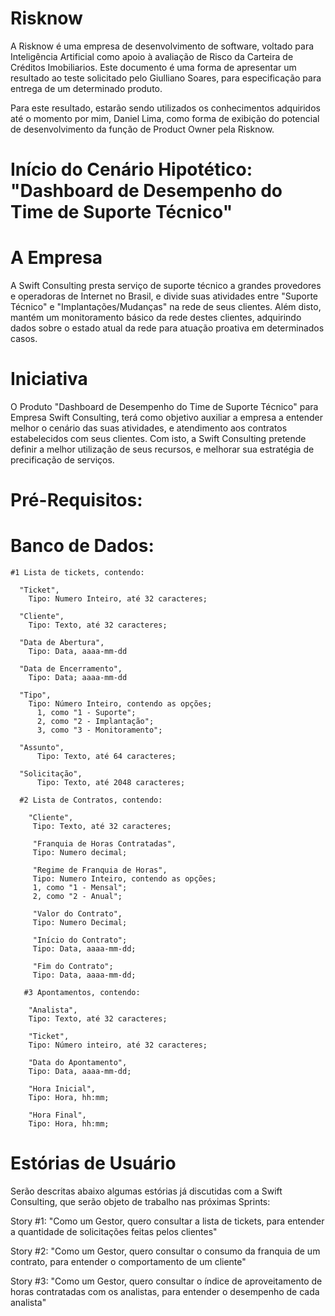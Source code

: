 # Risknow

A Risknow é uma empresa de desenvolvimento de software, voltado para Inteligência Artificial como apoio à avaliação de Risco da Carteira de Créditos Imobiliarios.
Este documento é uma forma de apresentar um resultado ao teste solicitado pelo Giulliano Soares, para especificação para entrega de um determinado produto.

Para este resultado, estarão sendo utilizados os conhecimentos adquiridos até o momento por mim, Daniel Lima, como forma de exibição do potencial de desenvolvimento da função de Product Owner pela Risknow.

# Início do Cenário Hipotético: "Dashboard de Desempenho do Time de Suporte Técnico"

# A Empresa

A Swift Consulting presta serviço de suporte técnico a grandes provedores e operadoras de Internet no Brasil, e divide suas atividades entre "Suporte Técnico" e "Implantações/Mudanças" na rede de seus clientes. Além disto, mantém um monitoramento básico da rede destes clientes, adquirindo dados sobre o estado atual da rede para atuação proativa em determinados casos.

# Iniciativa

O Produto "Dashboard de Desempenho do Time de Suporte Técnico" para Empresa Swift Consulting, terá como objetivo auxiliar a empresa a entender melhor o cenário das suas atividades, e atendimento aos contratos estabelecidos com seus clientes. Com isto, a Swift Consulting pretende definir a melhor utilização de seus recursos, e melhorar sua estratégia de precificação de serviços.

# Pré-Requisitos:

  # Banco de Dados: 
  
    #1 Lista de tickets, contendo:
    
      "Ticket",
        Tipo: Numero Inteiro, até 32 caracteres;
        
      "Cliente",
        Tipo: Texto, até 32 caracteres;

      "Data de Abertura", 
        Tipo: Data, aaaa-mm-dd

      "Data de Encerramento", 
        Tipo: Data; aaaa-mm-dd

      "Tipo", 
        Tipo: Número Inteiro, contendo as opções;
          1, como "1 - Suporte";
          2, como "2 - Implantação";
          3, como "3 - Monitoramento";

      "Assunto", 
          Tipo: Texto, até 64 caracteres;

      "Solicitação",
          Tipo: Texto, até 2048 caracteres;
            
      #2 Lista de Contratos, contendo:
      
        "Cliente",
         Tipo: Texto, até 32 caracteres;
         
         "Franquia de Horas Contratadas",
         Tipo: Numero decimal;
         
         "Regime de Franquia de Horas",
         Tipo: Numero Inteiro, contendo as opções;
         1, como "1 - Mensal";
         2, como "2 - Anual";
         
         "Valor do Contrato",
         Tipo: Numero Decimal;
         
         "Início do Contrato";
         Tipo: Data, aaaa-mm-dd;
         
         "Fim do Contrato";
         Tipo: Data, aaaa-mm-dd;
         
       #3 Apontamentos, contendo:
       
        "Analista",
        Tipo: Texto, até 32 caracteres;
        
        "Ticket",
        Tipo: Número inteiro, até 32 caracteres;
        
        "Data do Apontamento",
        Tipo: Data, aaaa-mm-dd;
        
        "Hora Inicial",
        Tipo: Hora, hh:mm;
        
        "Hora Final",
        Tipo: Hora, hh:mm;  

# Estórias de Usuário

Serão descritas abaixo algumas estórias já discutidas com a Swift Consulting, que serão objeto de trabalho nas próximas Sprints:

Story #1: 
  "Como um Gestor, quero consultar a lista de tickets, para entender a quantidade de solicitações feitas pelos clientes"
  
  
Story #2:
  "Como um Gestor, quero consultar o consumo da franquia de um contrato, para entender o comportamento de um cliente"
  
  
Story #3:
  "Como um Gestor, quero consultar o índice de aproveitamento de horas contratadas com os analistas, para entender o desempenho de cada analista"
  
  
  
  
  
  
